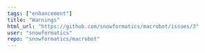 ```yaml
---
tags: ["enhancement"]
title: "Warnings"
html_url: "https://github.com/snowformatics/macrobot/issues/3"
user: "snowformatics"
repo: "snowformatics/macrobot"
---
```


